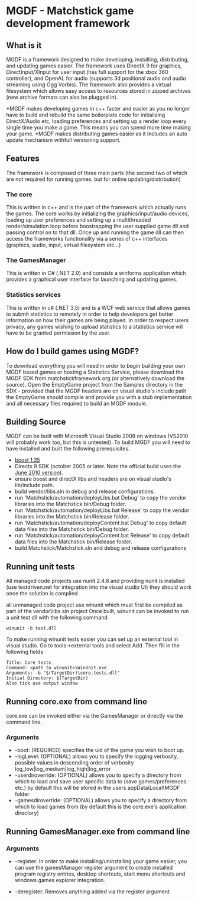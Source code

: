 MGDF - Matchstick game development framework
============================================

What is it
----------

MGDF is a framework designed to make developing, installing, distributing, and updating games easier. The framework uses DirectX 9 for graphics, DirectInput/XInput for user input (has full support for the xbox 360 controller), and OpenAL for audio (supports 3d positional audio and audio streaming using Ogg Vorbis). The framework also provides a virtual filesystem which allows easy access to resources stored in zipped archives (new archive formats can also be plugged in).

*MGDF makes developing games in c++ faster and easier as you no longer have to build and rebuild the same boilerplate code for initializing DirectX/Audio etc, loading preferences and setting up a render loop every single time you make a game. This means you can spend more time making your game.
*MGDF makes distributing games easier as it includes an auto update mechanism withfull versioning support.

Features
--------
The framework is composed of three main parts (the second two of which are not required for running games, but for online updating/distribution)

### The core
This is written in c++ and is the part of the framework which actually runs the games. The core works by initializing the graphics/input/audio devices, loading up user preferences and setting up a multithreaded render/simulation loop before boostrapping the user supplied game dll and passing control on to that dll. Once up and running the game dll can then access the frameworks functionality via a series of c++ interfaces (graphics, audio, input, virtual filesystem etc...)

### The GamesManager
This is written in C# (.NET 2.0) and consists a winforms application which provides a graphical user interface for launching and updating games.

### Statistics services
This is written in c# (.NET 3.5) and is a WCF web service that allows games to submit statistics to remotely in order to help developers get better information on how their games are being played. In order to respect users privacy, any games wishing to upload statistics to a statistics service will have to be granted permission by the user.

How do I build games using MGDF?
--------------------------------
To download everything you will need in order to begin building your own MGDF based games or hosting a Statistics Service, please download the MGDF SDK from matchstickframework.org (or alternatively download the source). Open the EmptyGame project from the Samples directory in the SDK - provided that the MGDF headers are on visual studio's include path the EmptyGame should compile and provide you with a stub implementation and all necessary files required to build an MGDF module.

Building Source
---------------
MGDF can be built with Microsoft Visual Studio 2008 on windows (VS2010 will probably work too, but this is untested). To build MGDF you will need to have installed and built the following prerequisites.

* [boost 1.35](http://www.boost.org/users/history/version_1_35_0.html)
* Directx 9 SDK (october 2005 or later. Note the official build uses the [June 2010 version](http://www.microsoft.com/download/en/details.aspx?id=6812)).
* ensure boost and directX libs and headers are on visual studio's lib/include path.
* build vendor/libs.sln in debug and release configurations.
* run 'Matchstick/automation/deployLibs.bat Debug' to copy the vendor libraries into the Matchstick bin/Debug folder.
* run 'Matchstick/automation/deployLibs.bat Release' to copy the vendor libraries into the Matchstick bin/Release folder.
* run 'Matchstick/automation/deployContent.bat Debug' to copy default data files into the Matchstick bin/Debug folder.
* run 'Matchstick/automation/deployContent.bat Release' to copy default data files into the Matchstick bin/Release folder.
* build Matchstick/Matchstick.sln and debug and release configurations

Running unit tests
------------------
All managed code projects use nunit 2.4.8 and providing nunit is installed (use testdriven.net for integration into the visual studio UI) they should work once the solution is compiled

all unmanaged code project use winunit which must first be compiled as part of the vendor\libs.sln project Once built, winunit can be invoked to run a unit test dll with the following command 

    winunit -b test.dll

To make running winunit tests easier you can set up an external tool in visual studio. Go to tools->external tools and select Add. Then fill in the following fields

    Title: Core tests
    Command: <path to winunit>\WinUnit.exe
    Arguments: -b "$(TargetDir)\core.tests.dll"
    Initial Directory: $(TargetDir)
    Also tick use output window

Running core.exe from command line
----------------------------------
core.exe can be invoked either via the GamesManager or directly via the command line. 

### Arguments
* -boot: (REQUIRED) specifies the uid of the game you wish to boot up.
* -logLevel: (OPTIONAL) allows you to specify the logging verbosity, possible values in descending order of verbosity log_low|log_medium|log_high|log_error
* -userdiroverride: (OPTIONAL) allows you to specify a directory from which to load and save user specific data to (save games/preferences etc.) by default this will be stored in the users appData\Local\MGDF folder
* -gamesdiroverride: (OPTIONAL) allows you to specify a directory from which to load games from (by default this is the core.exe's application directory)

Running GamesManager.exe from command line
------------------------------------------

### Arguments
* -register: In order to make installing/uninstalling your game easier, you can use the gamesManager register argument to create installed program registry entries, desktop shortcuts, start menu shortcuts and windows games explorer integration.

* -deregister: Removes anything added via the register argument

